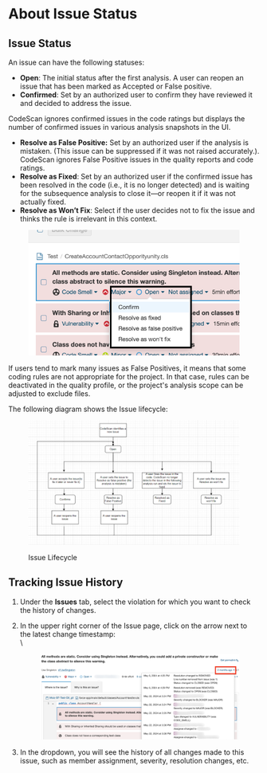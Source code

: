 # About Issue Status

## **Issue Status**

An issue can have the following statuses:

* **Open**: The initial status after the first analysis. A user can reopen an issue that has been marked as Accepted or False positive. 
* **Confirmed**: Set by an authorized user to confirm they have reviewed it and decided to address the issue.

CodeScan ignores confirmed issues in the code ratings but displays the number of confirmed issues in various analysis snapshots in the UI.

* **Resolve as False Positive:** Set by an authorized user if the analysis is mistaken. (This issue can be suppressed if it was not raised accurately.). CodeScan ignores False Positive issues in the quality reports and code ratings.
* **Resolve as Fixed**: Set by an authorized user if the confirmed issue has been resolved in the code (i.e., it is no longer detected) and is waiting for the subsequence analysis to close it—or reopen it if it was not actually fixed.
* **Resolve as Won’t Fix**: Select if the user decides not to fix the issue and thinks the rule is irrelevant in this context.

<figure><img src="../../../.gitbook/assets/image (1) (1) (1).png" alt=""><figcaption></figcaption></figure>

If users tend to mark many issues as False Positives, it means that some coding rules are not appropriate for the project. In that case, rules can be deactivated in the quality profile, or the project's analysis scope can be adjusted to exclude files.

The following diagram shows the Issue lifecycle:

<figure><img src="../../../.gitbook/assets/image (1) (1) (1) (1).png" alt=""><figcaption><p>Issue Lifecycle</p></figcaption></figure>

## **Tracking Issue History**

1. Under the **Issues** tab, select the violation for which you want to check the history of changes.
2.  In the upper right corner of the Issue page, click on the arrow next to the latest change timestamp:\
    \


    <figure><img src="../../../.gitbook/assets/image (1543).png" alt=""><figcaption></figcaption></figure>
3. In the dropdown, you will see the history of all changes made to this issue, such as member assignment, severity, resolution changes, etc.
